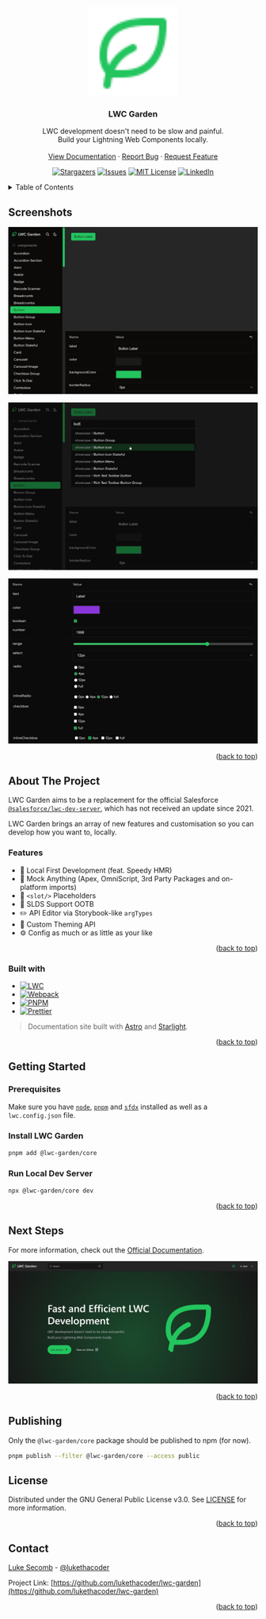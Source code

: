 <a name="readme-top"></a>

<!-- PROJECT LOGO -->
<br />
<div align="center">
  <a href="https://github.com/lukethacoder/lwc-garden">
    <img width="180" src="./docs/icon.svg" alt="LWC Garden logo">
  </a>

<h3 align="center">LWC Garden</h3>
  <p align="center">
    LWC development doesn't need to be slow and painful.
    <br />
    Build your Lightning Web Components locally.
    <br />
    <br />
    <a href="https://lwc.garden">View Documentation</a>
    ·
    <a href="https://github.com/lukethacoder/lwc-garden/issues">Report Bug</a>
    ·
    <a href="https://github.com/lukethacoder/lwc-garden/issues">Request Feature</a>
  </p>
  
  <!-- PROJECT SHIELDS -->
  [![Stargazers][stars-shield]][stars-url]
  [![Issues][issues-shield]][issues-url]
  [![MIT License][license-shield]][license-url]
  [![LinkedIn][linkedin-shield]][linkedin-url]
</div>

<!-- TABLE OF CONTENTS -->
<details>
  <summary>Table of Contents</summary>
  <ol>
    <li><a href="#screenshots">Screenshots</a></li>
    <li>
      <a href="#about-the-project">About The Project</a>
      <ul>
        <li><a href="#features">Features</a></li>
        <li><a href="#built-with">Built with</a></li>
      </ul>
    </li>
    <li>
      <a href="#getting-started">Getting Started</a>
      <ul>
        <li><a href="#prerequisites">Prerequisites</a></li>
        <li><a href="#install-lwc-garden">Install LWC Garden</a></li>
        <li><a href="#run-local-dev-server">Run Local Dev Server</a></li>
      </ul>
    </li>
    <li><a href="#next-steps">Next Steps</a></li>
    <li><a href="#license">License</a></li>
    <li><a href="#contact">Contact</a></li>
  </ol>
</details>

<!-- SCREENSHOTS -->

## Screenshots

![product-screenshot]

![product-screenshot-2]

![product-screenshot-3]

<p align="right">(<a href="#readme-top">back to top</a>)</p>

<!-- ABOUT THE PROJECT -->

## About The Project

LWC Garden aims to be a replacement for the official Salesforce [`@salesforce/lwc-dev-server`](https://www.npmjs.com/package/@salesforce/lwc-dev-server), which has not received an update since 2021.

LWC Garden brings an array of new features and customisation so you can develop how you want to, locally.

### Features

- 🚀 Local First Development (feat. Speedy HMR)
- 🧪 Mock Anything (Apex, OmniScript, 3rd Party Packages and on-platform imports)
- 🥧 `<slot/>` Placeholders
- 💅 SLDS Support OOTB
- ✏️ API Editor via Storybook-like `argTypes`
- 💅 Custom Theming API
- ⚙️ Config as much or as little as your like

<p align="right">(<a href="#readme-top">back to top</a>)</p>

### Built with

- [![LWC][lwc]][lwc-url]
- [![Webpack][webpack]][webpack-url]
- [![PNPM][pnpm]][pnpm-url]
- [![Prettier][prettier]][prettier-url]

> Documentation site built with [Astro](https://astro.build/) and [Starlight](https://starlight.astro.build/).

<p align="right">(<a href="#readme-top">back to top</a>)</p>

<!-- GETTING STARTED -->

## Getting Started

### Prerequisites

Make sure you have [`node`](https://nodejs.org/en), [`pnpm`](https://pnpm.io/) and [`sfdx`](https://developer.salesforce.com/tools/salesforcecli) installed as well as a `lwc.config.json` file.

### Install LWC Garden

```bash
pnpm add @lwc-garden/core
```

### Run Local Dev Server

```bash
npx @lwc-garden/core dev
```

<p align="right">(<a href="#readme-top">back to top</a>)</p>

## Next Steps

For more information, check out the [Official Documentation](https://lwc.garden).

![docs-screenshot]

<p align="right">(<a href="#readme-top">back to top</a>)</p>

## Publishing

Only the `@lwc-garden/core` package should be published to npm (for now).

```bash
pnpm publish --filter @lwc-garden/core --access public
```

<!-- LICENSE -->

## License

Distributed under the GNU General Public License v3.0. See [LICENSE](https://github.com/lukethacoder/lwc-garden/blob/main/LICENSE) for more information.

<p align="right">(<a href="#readme-top">back to top</a>)</p>

<!-- CONTACT -->

## Contact

[Luke Secomb]([license-url]) - [@lukethacoder](https://github.com/lukethacoder)

Project Link: [https://github.com/lukethacoder/lwc-garden](https://github.com/lukethacoder/lwc-garden)

<p align="right">(<a href="#readme-top">back to top</a>)</p>

<!-- MARKDOWN LINKS & IMAGES -->
<!-- https://www.markdownguide.org/basic-syntax/#reference-style-links -->

[forks-shield]: https://img.shields.io/github/forks/lukethacoder/lwc-garden.svg?style=for-the-badge
[forks-url]: https://github.com/lukethacoder/lwc-garden/network/members
[stars-shield]: https://img.shields.io/github/stars/lukethacoder/lwc-garden.svg?style=for-the-badge
[stars-url]: https://github.com/lukethacoder/lwc-garden/stargazers
[issues-shield]: https://img.shields.io/github/issues/lukethacoder/lwc-garden.svg?style=for-the-badge
[issues-url]: https://github.com/lukethacoder/lwc-garden/issues
[license-shield]: https://img.shields.io/github/license/lukethacoder/lwc-garden.svg?style=for-the-badge
[license-url]: https://github.com/lukethacoder/lwc-garden/blob/main/LICENSE
[linkedin-shield]: https://img.shields.io/badge/-LinkedIn-black.svg?style=for-the-badge&logo=linkedin&colorB=555
[linkedin-url]: https://www.linkedin.com/in/luke-secomb/
[product-screenshot]: docs/screenshot.jpg
[product-screenshot-2]: docs/screenshot-2.jpg
[product-screenshot-3]: docs/screenshot-3.jpg
[docs-screenshot]: docs/screenshot-docs.jpg
[lwc]: https://img.shields.io/badge/lwc-009ddb?style=for-the-badge&logo=salesforce&logoColor=white
[lwc-url]: https://lwc.dev
[prettier]: https://img.shields.io/badge/Prettier-1a2b34?style=for-the-badge&logo=prettier&logoColor=white
[prettier-url]: https://prettier.io/
[pnpm]: https://img.shields.io/badge/pnpm-4e4e4e?style=for-the-badge&logo=pnpm
[pnpm-url]: https://pnpm.io/
[webpack]: https://img.shields.io/badge/webpack-6ea6c1?style=for-the-badge&logo=webpack
[webpack-url]: https://webpack.js.org/
